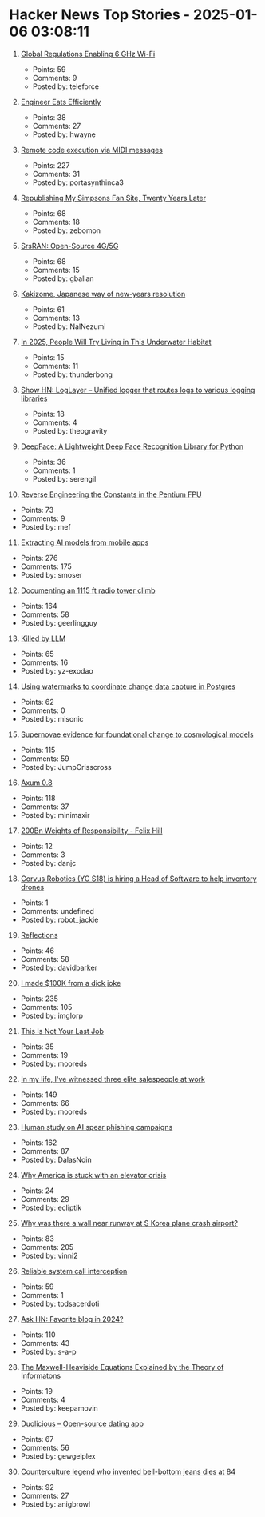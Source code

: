 # Hacker News Top Stories - 2025-01-06 03:08:11

1. [Global Regulations Enabling 6 GHz Wi-Fi](https://www.wi-fi.org/regulations-enabling-6-ghz-wi-fi)
   - Points: 59
   - Comments: 9
   - Posted by: teleforce

2. [Engineer Eats Efficiently](https://futureboy.us/blog/twofifty.html)
   - Points: 38
   - Comments: 27
   - Posted by: hwayne

3. [Remote code execution via MIDI messages](https://psi3.ru/blog/swl01u/)
   - Points: 227
   - Comments: 31
   - Posted by: portasynthinca3

4. [Republishing My Simpsons Fan Site, Twenty Years Later](https://www.bingeclock.com/blog/post/republishing-my-simpsons-fan-site-twenty-years-later)
   - Points: 68
   - Comments: 18
   - Posted by: zebomon

5. [SrsRAN: Open-Source 4G/5G](https://github.com/srsran)
   - Points: 68
   - Comments: 15
   - Posted by: gballan

6. [Kakizome, Japanese way of new-years resolution](https://harimus.github.io//2025/01/02/kakizome.html)
   - Points: 61
   - Comments: 13
   - Posted by: NalNezumi

7. [In 2025, People Will Try Living in This Underwater Habitat](https://spectrum.ieee.org/ocean-engineering)
   - Points: 15
   - Comments: 11
   - Posted by: thunderbong

8. [Show HN: LogLayer – Unified logger that routes logs to various logging libraries](https://loglayer.dev/)
   - Points: 18
   - Comments: 4
   - Posted by: theogravity

9. [DeepFace: A Lightweight Deep Face Recognition Library for Python](https://github.com/serengil/deepface)
   - Points: 36
   - Comments: 1
   - Posted by: serengil

10. [Reverse Engineering the Constants in the Pentium FPU](http://www.righto.com/2025/01/pentium-floating-point-ROM.html)
   - Points: 73
   - Comments: 9
   - Posted by: mef

11. [Extracting AI models from mobile apps](https://altayakkus.substack.com/p/you-wouldnt-download-an-ai)
   - Points: 276
   - Comments: 175
   - Posted by: smoser

12. [Documenting an 1115 ft radio tower climb](https://www.jeffgeerling.com/blog/2024/documenting-1115-ft-radio-tower-climb)
   - Points: 164
   - Comments: 58
   - Posted by: geerlingguy

13. [Killed by LLM](https://r0bk.github.io/killedbyllm/)
   - Points: 65
   - Comments: 16
   - Posted by: yz-exodao

14. [Using watermarks to coordinate change data capture in Postgres](https://blog.sequinstream.com/using-watermarks-to-coordinate-change-data-capture-in-postgres/)
   - Points: 62
   - Comments: 0
   - Posted by: misonic

15. [Supernovae evidence for foundational change to cosmological models](https://academic.oup.com/mnrasl/article/537/1/L55/7926647)
   - Points: 115
   - Comments: 59
   - Posted by: JumpCrisscross

16. [Axum 0.8](https://tokio.rs/blog/2025-01-01-announcing-axum-0-8-0)
   - Points: 118
   - Comments: 37
   - Posted by: minimaxir

17. [200Bn Weights of Responsibility - Felix Hill](https://docs.google.com/document/d/1aEdTE-B6CSPPeUWYD-IgNVQVZM25f7MF-u9qn5KJJvo/mobilebasic)
   - Points: 12
   - Comments: 3
   - Posted by: danjc

18. [Corvus Robotics (YC S18) is hiring a Head of Software to help inventory drones](undefined)
   - Points: 1
   - Comments: undefined
   - Posted by: robot_jackie

19. [Reflections](https://blog.samaltman.com/reflections)
   - Points: 46
   - Comments: 58
   - Posted by: davidbarker

20. [I made $100K from a dick joke](https://imgur.com/gallery/KZ4u3c4)
   - Points: 235
   - Comments: 105
   - Posted by: imglorp

21. [This Is Not Your Last Job](https://v5.chriskrycho.com/journal/this-is-not-your-last-job/)
   - Points: 35
   - Comments: 19
   - Posted by: mooreds

22. [In my life, I've witnessed three elite salespeople at work](https://slate.com/life/2024/12/work-jobs-sales-telemarketing-america.html)
   - Points: 149
   - Comments: 66
   - Posted by: mooreds

23. [Human study on AI spear phishing campaigns](https://www.lesswrong.com/posts/GCHyDKfPXa5qsG2cP/human-study-on-ai-spear-phishing-campaigns)
   - Points: 162
   - Comments: 87
   - Posted by: DalasNoin

24. [Why America is stuck with an elevator crisis](https://www.axios.com/2025/01/05/elevators-escalators-regulations-buildings-construction)
   - Points: 24
   - Comments: 29
   - Posted by: ecliptik

25. [Why was there a wall near runway at S Korea plane crash airport?](https://www.bbc.com/news/articles/c0mvynnxzzmo)
   - Points: 83
   - Comments: 205
   - Posted by: vinni2

26. [Reliable system call interception](https://blog.mggross.com/intercepting-syscalls/)
   - Points: 59
   - Comments: 1
   - Posted by: todsacerdoti

27. [Ask HN: Favorite blog in 2024?](undefined)
   - Points: 110
   - Comments: 43
   - Posted by: s-a-p

28. [The Maxwell-Heaviside Equations Explained by the Theory of Informatons](https://www.researchgate.net/publication/382229137_The_Maxwell-Heaviside_Equations_Explained_by_the_Theory_of_Informatons)
   - Points: 19
   - Comments: 4
   - Posted by: keepamovin

29. [Duolicious – Open-source dating app](https://github.com/duolicious)
   - Points: 67
   - Comments: 56
   - Posted by: gewgelplex

30. [Counterculture legend who invented bell-bottom jeans dies at 84](https://www.sfgate.com/local/article/peggy-caserta-obituary-sf-bell-bottom-jeans-19976707.php)
   - Points: 92
   - Comments: 27
   - Posted by: anigbrowl

